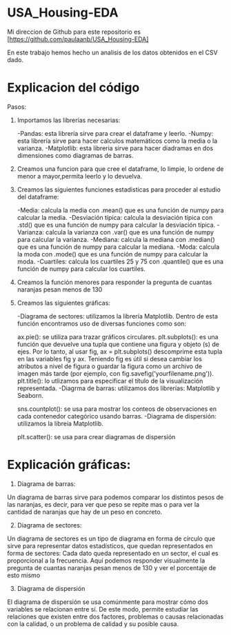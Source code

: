 # USA_Housing-EDA
Mi direccion de Github para este repositorio es [https://github.com/paulaanb/USA_Housing-EDA]

En este trabajo hemos hecho un analisis de los datos obtenidos en el CSV dado.

# Explicacion del código
Pasos:

1. Importamos las librerías necesarias:

    -Pandas: esta librería sirve para crear el dataframe y leerlo.
    -Numpy: esta librería sirve para hacer calculos matemáticos como la media o 
    la varianza.
    -Matplotlib: esta libreria sirve para hacer diadramas en dos dimensiones como 
    diagramas de barras.
    
2. Creamos una funcion para que cree el dataframe, lo limpie, lo ordene de menor a mayor,permita leerlo y lo devuelva.

3. Creamos las siguientes funciones estadisticas para proceder al estudio del dataframe:

    -Media: calcula la media con .mean() que es una función de numpy para 
    calcular la media.
    -Desviación típica: calcula la desviación típica con .std() que es una 
    función de numpy para calcular la desviación típica.
    -Varianza: calcula la varianza con .var() que es una función de numpy para 
    calcular la varianza.
    -Mediana: calcula la mediana con .median() que es una función de numpy para 
    calcular la mediana.
    -Moda: calcula la moda con .mode() que es una función de numpy para calcular 
    la moda.
    -Cuartiles: calcula los cuartiles 25 y 75 con .quantile() que es una función 
    de numpy para calcular los cuartiles.
4. Creamos la función menores para responder la pregunta de cuantas naranjas pesan menos de 130

5. Creamos las siguientes gráficas:

    -Diagrama de sectores: utilizamos la librería Matplotlib. Dentro de esta función encontramos uso de diversas funciones como son:

    ax.pie(): se utiliza para trazar gráficos circulares.
    plt.subplots(): es una función que devuelve una tupla que contiene una 
    figura y objeto (s) de ejes. Por lo tanto, al usar fig, ax = plt.subplots() 
    descomprime esta tupla en las variables fig y ax. Teniendo fig es útil si 
    desea cambiar los atributos a nivel de figura o guardar la figura como un 
    archivo de imagen más tarde (por ejemplo, con 
    fig.savefig('yourfilename.png')).
    plt.title(): lo utlizamos para especificar el título de la visualización 
    representada.
    -Diagrma de barras: utilizamos dos librerías: Matplotlib y Seaborn.

    sns.countplot(): se usa para mostrar los conteos de observaciones en cada 
    contenedor categórico usando barras.
    -Diagrama de dispersión: utilizamos la libreía Matplotlib.

    plt.scatter(): se usa para crear diagramas de dispersión

# Explicación gráficas:

1. Diagrama de barras:

Un diagrama de barras sirve para podemos comparar los distintos pesos de las naranjas, es decir, para ver que peso se repite mas o para ver la cantidad de naranjas que hay de un peso en concreto.

2. Diagrama de sectores:

Un diagrama de sectores es un tipo de diagrama en forma de círculo que sirve para representar datos estadísticos, que quedan representados en forma de sectores: Cada dato queda representado en un sector, el cual es proporcional a la frecuencia. Aquí podemos responder visualmente la pregunta de cuantas naranjas pesan menos de 130 y ver el porcentaje de esto mismo

3. Diagrama de dispersión

El diagrama de dispersión se usa comúnmente para mostrar cómo dos variables se relacionan entre sí. De este modo, permite estudiar las relaciones que existen entre dos factores, problemas o causas relacionadas con la calidad, o un problema de calidad y su posible causa.